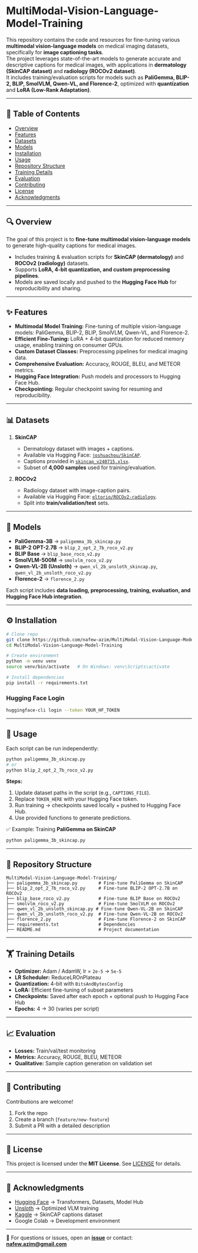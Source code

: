 # MultiModal-Vision-Language-Model-Training

This repository contains the code and resources for fine-tuning various **multimodal vision-language models** on medical imaging datasets, specifically for **image captioning tasks**.  
The project leverages state-of-the-art models to generate accurate and descriptive captions for medical images, with applications in **dermatology (SkinCAP dataset)** and **radiology (ROCOv2 dataset)**.  
It includes training/evaluation scripts for models such as **PaliGemma, BLIP-2, BLIP, SmolVLM, Qwen-VL, and Florence-2**, optimized with **quantization** and **LoRA (Low-Rank Adaptation)**.

---

## 📑 Table of Contents
- [Overview](#overview)  
- [Features](#features)  
- [Datasets](#datasets)  
- [Models](#models)  
- [Installation](#installation)  
- [Usage](#usage)  
- [Repository Structure](#repository-structure)  
- [Training Details](#training-details)  
- [Evaluation](#evaluation)  
- [Contributing](#contributing)  
- [License](#license)  
- [Acknowledgments](#acknowledgments)  

---

## 🔍 Overview
The goal of this project is to **fine-tune multimodal vision-language models** to generate high-quality captions for medical images.  

- Includes training & evaluation scripts for **SkinCAP (dermatology)** and **ROCOv2 (radiology)** datasets.  
- Supports **LoRA, 4-bit quantization, and custom preprocessing pipelines**.  
- Models are saved locally and pushed to the **Hugging Face Hub** for reproducibility and sharing.  

---

## ✨ Features
- **Multimodal Model Training:** Fine-tuning of multiple vision-language models: PaliGemma, BLIP-2, BLIP, SmolVLM, Qwen-VL, and Florence-2.  
- **Efficient Fine-Tuning:** LoRA + 4-bit quantization for reduced memory usage, enabling training on consumer GPUs.  
- **Custom Dataset Classes:** Preprocessing pipelines for medical imaging data.  
- **Comprehensive Evaluation:** Accuracy, ROUGE, BLEU, and METEOR metrics.  
- **Hugging Face Integration:** Push models and processors to Hugging Face Hub.  
- **Checkpointing:** Regular checkpoint saving for resuming and reproducibility.  

---

## 📊 Datasets
1. **SkinCAP**  
   - Dermatology dataset with images + captions.  
   - Available via Hugging Face: [`joshuachou/SkinCAP`](https://huggingface.co/datasets/joshuachou/SkinCAP).  
   - Captions provided in [`skincap_v240715.xlsx`](https://www.kaggle.com/datasets/nafewazim/skincap-captions).  
   - Subset of **4,000 samples** used for training/evaluation.  

2. **ROCOv2**  
   - Radiology dataset with image-caption pairs.  
   - Available via Hugging Face: [`eltorio/ROCOv2-radiology`](https://huggingface.co/datasets/eltorio/ROCOv2-radiology).  
   - Split into **train/validation/test** sets.  

---

## 🤖 Models
- **PaliGemma-3B** → `paligemma_3b_skincap.py`  
- **BLIP-2 OPT-2.7B** → `blip_2_opt_2_7b_roco_v2.py`  
- **BLIP Base** → `blip_base_roco_v2.py`  
- **SmolVLM-500M** → `smolvlm_roco_v2.py`  
- **Qwen-VL-2B (Unsloth)** → `qwen_vl_2b_unsloth_skincap.py`, `qwen_vl_2b_unsloth_roco_v2.py`  
- **Florence-2** → `florence_2.py`  

Each script includes **data loading, preprocessing, training, evaluation, and Hugging Face Hub integration**.

---

## ⚙️ Installation
```bash
# Clone repo
git clone https://github.com/nafew-azim/MultiModal-Vision-Language-Model-Training.git
cd MultiModal-Vision-Language-Model-Training

# Create environment
python -m venv venv
source venv/bin/activate   # On Windows: venv\Scripts\activate

# Install dependencies
pip install -r requirements.txt
````

### Hugging Face Login

```bash
huggingface-cli login --token YOUR_HF_TOKEN
```

---

## 🚀 Usage

Each script can be run independently:

```bash
python paligemma_3b_skincap.py
# or
python blip_2_opt_2_7b_roco_v2.py
```

**Steps:**

1. Update dataset paths in the script (e.g., `CAPTIONS_FILE`).
2. Replace `TOKEN_HERE` with your Hugging Face token.
3. Run training → checkpoints saved locally + pushed to Hugging Face Hub.
4. Use provided functions to generate predictions.

✅ Example: Training **PaliGemma on SkinCAP**

```bash
python paligemma_3b_skincap.py
```

---

## 📂 Repository Structure

```
MultiModal-Vision-Language-Model-Training/
├── paligemma_3b_skincap.py        # Fine-tune PaliGemma on SkinCAP
├── blip_2_opt_2_7b_roco_v2.py     # Fine-tune BLIP-2 OPT-2.7B on ROCOv2
├── blip_base_roco_v2.py           # Fine-tune BLIP Base on ROCOv2
├── smolvlm_roco_v2.py             # Fine-tune SmolVLM on ROCOv2
├── qwen_vl_2b_unsloth_skincap.py # Fine-tune Qwen-VL-2B on SkinCAP
├── qwen_vl_2b_unsloth_roco_v2.py  # Fine-tune Qwen-VL-2B on ROCOv2
├── florence_2.py                  # Fine-tune Florence-2 on SkinCAP
├── requirements.txt               # Dependencies
├── README.md                      # Project documentation
```

---

## 🏋️ Training Details

* **Optimizer:** Adam / AdamW, lr = `2e-5` → `5e-5`
* **LR Scheduler:** ReduceLROnPlateau
* **Quantization:** 4-bit with `BitsAndBytesConfig`
* **LoRA:** Efficient fine-tuning of subset parameters
* **Checkpoints:** Saved after each epoch + optional push to Hugging Face Hub
* **Epochs:** 4 → 30 (varies per script)

---

## 📈 Evaluation

* **Losses:** Train/val/test monitoring
* **Metrics:** Accuracy, ROUGE, BLEU, METEOR
* **Qualitative:** Sample caption generation on validation set

---

## 🤝 Contributing

Contributions are welcome!

1. Fork the repo
2. Create a branch (`feature/new-feature`)
3. Submit a PR with a detailed description

---

## 📜 License

This project is licensed under the **MIT License**. See [LICENSE](LICENSE) for details.

---

## 🙏 Acknowledgments

* [Hugging Face](https://huggingface.co/) → Transformers, Datasets, Model Hub
* [Unsloth](https://github.com/unslothai/unsloth) → Optimized VLM training
* [Kaggle](https://www.kaggle.com/) → SkinCAP captions dataset
* Google Colab → Development environment

---

📩 For questions or issues, open an **[issue](../../issues)** or contact: **[nafew.azim@gmail.com](mailto:nafew.azim@gmail.com)**
